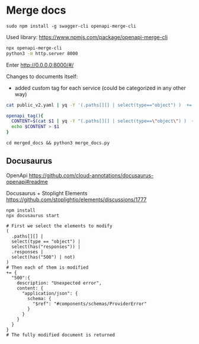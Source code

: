 # Merge docs

```
sudo npm install -g swagger-cli openapi-merge-cli
```

Used library: https://www.npmjs.com/package/openapi-merge-cli

```bash 
npx openapi-merge-cli
python3 -m http.server 8000
```

Enter http://0.0.0.0:8000/#/

Changes to documents itself:

- added custom tag for each service (could be categorized in any other way)

```bash
cat public_v2.yaml | yq -Y '(.paths[][] | select(type=="object") )  += {tags: ["Access Control"]}' 

openapi_tag(){
  CONTENT=$(cat $1 | yq -Y "(.paths[][] | select(type==\"object\") )  += {tags: [\"$2\"]}")
  echo $CONTENT > $1
}

```

```
cd merged_docs && python3 merge_docs.py
```

## Docusaurus

OpenApi
https://github.com/cloud-annotations/docusaurus-openapi#readme

Docusaurus + Stoplight Elements
https://github.com/stoplightio/elements/discussions/1777
```
npm install
npx docusaurus start
```

```
# First we select the elements to modify
(
  .paths[][] |
  select(type == "object") |
  select(has("responses")) | 
  .responses |
  select(has("500") | not)
)
# Then each of them is modified 
+= {
  "500":{
    description: "Unexpected error",
    content: {
      "application/json": {
        schema: {
          "$ref": "#components/schemas/ProviderError"
        }
      }
    }
  }
}
# The fully modified document is returned
```
